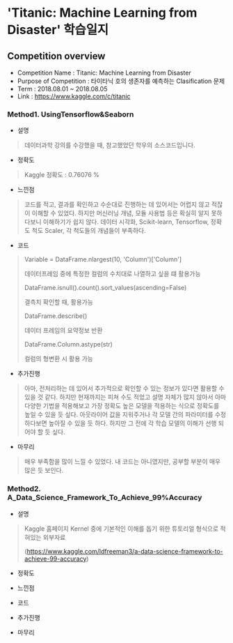 # 'Titanic: Machine Learning from Disaster' 학습일지

    
    
    

## Competition overview
* Competition Name : Titanic: Machine Learning from Disaster
* Purpose of Competition : 타이타닉 호의 생존자를 예측하는 Clasification 문제
* Term : 2018.08.01 ~ 2018.08.05
* Link : https://www.kaggle.com/c/titanic




### Method1. UsingTensorflow&Seaborn
- 설명
> 데이터과학 강의를 수강했을 때, 참고했었던 학우의 소스코드입니다.


- 정확도
> Kaggle 정확도 : 0.76076 %

- 느낀점
> 코드를 적고, 결과를 확인하고 수순대로 진행하는 데 있어서는 어렵지 않고 적잖이 이해할 수 있었다. 하지만 머신러닝
> 개념, 모듈 사용법 등은 확실히 알지 못하다보니 이해하기가 쉽지 않다. 데이터 시각화, Scikit-learn, Tensorflow, 정확도 척도
> Scaler, 각 척도들의 개념들이 부족하다. 
    
    
- 코드
> Variable = DataFrame.nlargest(10, 'Column')['Column'] 
>
> 데이터프레임 중에 특정한 컬럼의 수치대로 나열하고 싶을 떄 활용가능
>
> DataFrame.isnull().count().sort_values(ascending=False) 
>
> 결측치 확인할 때, 활용가능
>
> DataFrame.describe() 
>
> 데이터 프레임의 요약정보 반환
>
> DataFrame.Column.astype(str) 
>
> 컬럼의 형변환 시 활용 가능
    
    
- 추가진행
> 아마, 전처리하는 데 있어서 추가적으로 확인할 수 있는 정보가 있다면 활용할 수 있을 것 같다. 하지만 현재까지는 피쳐 수도 적었고
> 설명 자체가 많지 않아서 아마 다양한 기법을 적용해보고 가장 정확도 높은 모델을 적용하는 식으로 정확도를 높일 수 있을 듯 싶다.
> 아웃라이어 값을 지워주거나 각 모델 간의 파라미터를 수정하다보면 높아질 수 있을 듯 하다. 하지만 그 전에 각 학습 모델의 이해가 선행
> 되어야 할 듯 싶다.
    
    
- 마무리
> 매우 부족함을 많이 느낄 수 있었다. 내 코드는 아니였지만, 공부할 부분이 매우 많은 듯 보인다.


### Method2. A_Data_Science_Framework_To_Achieve_99%Accuracy
- 설명
> Kaggle 홈페이지 Kernel 중에 기본적인 이해를 돕기 위한 튜토리얼 형식으로 적혀있는 외부자료
>
> (https://www.kaggle.com/ldfreeman3/a-data-science-framework-to-achieve-99-accuracy)

- 정확도
> 

- 느낀점
> 
    
    
- 코드
> 
    
- 추가진행
> 
    
    
- 마무리
> 
 
 
 
 
 
 


